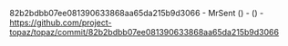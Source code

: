 82b2bdbb07ee081390633868aa65da215b9d3066 - MrSent () -  () - https://github.com/project-topaz/topaz/commit/82b2bdbb07ee081390633868aa65da215b9d3066
